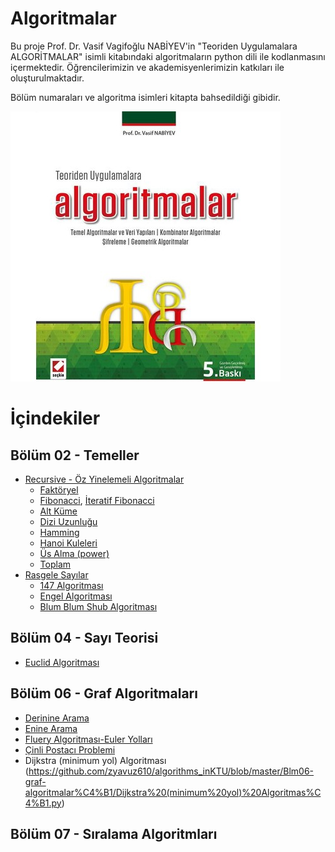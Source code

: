 # Algoritmalar

Bu proje Prof. Dr. Vasif Vagifoğlu NABİYEV'in "Teoriden Uygulamalara ALGORİTMALAR" isimli kitabındaki algoritmaların python dili ile kodlanmasını içermektedir. Öğrencilerimizin ve akademisyenlerimizin katkıları ile oluşturulmaktadır.

Bölüm numaraları ve algoritma isimleri kitapta bahsedildiği gibidir.

![Algoritmalar Logo](/images/algoritmalar.jpg)

# İçindekiler

## Bölüm 02 - Temeller
* [Recursive - Öz Yinelemeli Algoritmalar](https://github.com/zyavuz610/algorithms_inKTU/tree/master/Blm02-Temeller%20(Temel%20Algoritmalar)/recursion)
  * [Faktöryel](https://github.com/zyavuz610/algorithms_inKTU/blob/master/Blm02-Temeller%20(Temel%20Algoritmalar)/recursion/Factorial.py)
  * [Fibonacci](https://github.com/zyavuz610/algorithms_inKTU/blob/master/Blm02-Temeller%20(Temel%20Algoritmalar)/recursion/Fibonacci.py), [İteratif Fibonacci](https://github.com/zyavuz610/algorithms_inKTU/blob/master/Blm02-Temeller%20(Temel%20Algoritmalar)/recursion/fibonacci-iterative.py)
  * [Alt Küme](https://github.com/zyavuz610/algorithms_inKTU/blob/master/Blm02-Temeller%20(Temel%20Algoritmalar)/recursion/alt_kume.py)
  * [Dizi Uzunluğu](https://github.com/zyavuz610/algorithms_inKTU/blob/master/Blm02-Temeller%20(Temel%20Algoritmalar)/recursion/dizi_uzunlugu.py)
  * [Hamming](https://github.com/zyavuz610/algorithms_inKTU/blob/master/Blm02-Temeller%20(Temel%20Algoritmalar)/recursion/hamming.py)
  * [Hanoi Kuleleri](https://github.com/zyavuz610/algorithms_inKTU/blob/master/Blm02-Temeller%20(Temel%20Algoritmalar)/recursion/hanoi.py)
  * [Üs Alma (power)](https://github.com/zyavuz610/algorithms_inKTU/blob/master/Blm02-Temeller%20(Temel%20Algoritmalar)/recursion/power.py)
  * [Toplam](https://github.com/zyavuz610/algorithms_inKTU/blob/master/Blm02-Temeller%20(Temel%20Algoritmalar)/recursion/toplam.py)
* [Rasgele Sayılar](https://github.com/zyavuz610/algorithms_inKTU/tree/master/Blm02-Temeller%20(Temel%20Algoritmalar)/random_numbers)
  * [147 Algoritması](https://github.com/zyavuz610/algorithms_inKTU/blob/master/Blm02-Temeller%20(Temel%20Algoritmalar)/random_numbers/147algoritmas%C4%B1.py)
  * [Engel Algoritması](https://github.com/zyavuz610/algorithms_inKTU/blob/master/Blm02-Temeller%20(Temel%20Algoritmalar)/random_numbers/Engel_algoritmas%C4%B1.py)
  * [Blum Blum Shub Algoritması](https://github.com/zyavuz610/algorithms_inKTU/blob/master/Blm02-Temeller%20(Temel%20Algoritmalar)/random_numbers/blumblumshub.py)
  
## Bölüm 04 - Sayı Teorisi
* [Euclid Algoritması](https://github.com/zyavuz610/algorithms_inKTU/blob/master/Blm04-say%C4%B1%20teorisi/euclid%20algoritmas%C4%B1.py)

## Bölüm 06 - Graf Algoritmaları
* [Derinine Arama](https://github.com/zyavuz610/algorithms_inKTU/blob/master/Blm06-graf-algoritmalar%C4%B1/derinine%20arama.py)
* [Enine Arama](https://github.com/zyavuz610/algorithms_inKTU/blob/master/Blm06-graf-algoritmalar%C4%B1/enine%20arama.py)
* [Fluery Algoritması-Euler Yolları](https://github.com/zyavuz610/algorithms_inKTU/blob/master/Blm06-graf-algoritmalar%C4%B1/fleury%20algoritmas%C4%B1.py)
* [Çinli Postacı Problemi](https://github.com/zyavuz610/algorithms_inKTU/blob/master/Blm06-graf-algoritmalar%C4%B1/%C3%87inli%20Postac%C4%B1%20Problemi.py)
* Dijkstra (minimum yol) Algoritması (https://github.com/zyavuz610/algorithms_inKTU/blob/master/Blm06-graf-algoritmalar%C4%B1/Dijkstra%20(minimum%20yol)%20Algoritmas%C4%B1.py)

## Bölüm 07 - Sıralama Algoritmları


